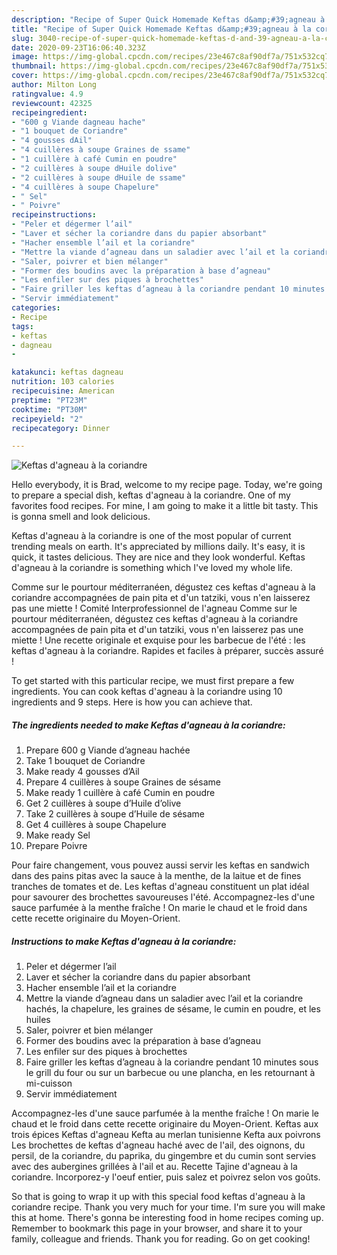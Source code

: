 ```yaml
---
description: "Recipe of Super Quick Homemade Keftas d&amp;#39;agneau à la coriandre"
title: "Recipe of Super Quick Homemade Keftas d&amp;#39;agneau à la coriandre"
slug: 3040-recipe-of-super-quick-homemade-keftas-d-and-39-agneau-a-la-coriandre
date: 2020-09-23T16:06:40.323Z
image: https://img-global.cpcdn.com/recipes/23e467c8af90df7a/751x532cq70/keftas-dagneau-a-la-coriandre-photo-principale-de-la-recette.jpg
thumbnail: https://img-global.cpcdn.com/recipes/23e467c8af90df7a/751x532cq70/keftas-dagneau-a-la-coriandre-photo-principale-de-la-recette.jpg
cover: https://img-global.cpcdn.com/recipes/23e467c8af90df7a/751x532cq70/keftas-dagneau-a-la-coriandre-photo-principale-de-la-recette.jpg
author: Milton Long
ratingvalue: 4.9
reviewcount: 42325
recipeingredient:
- "600 g Viande dagneau hache"
- "1 bouquet de Coriandre"
- "4 gousses dAil"
- "4 cuillères à soupe Graines de ssame"
- "1 cuillère à café Cumin en poudre"
- "2 cuillères à soupe dHuile dolive"
- "2 cuillères à soupe dHuile de ssame"
- "4 cuillères à soupe Chapelure"
- " Sel"
- " Poivre"
recipeinstructions:
- "Peler et dégermer l’ail"
- "Laver et sécher la coriandre dans du papier absorbant"
- "Hacher ensemble l’ail et la coriandre"
- "Mettre la viande d’agneau dans un saladier avec l’ail et la coriandre hachés, la chapelure, les graines de sésame, le cumin en poudre, et les huiles"
- "Saler, poivrer et bien mélanger"
- "Former des boudins avec la préparation à base d’agneau"
- "Les enfiler sur des piques à brochettes"
- "Faire griller les keftas d’agneau à la coriandre pendant 10 minutes sous le grill du four ou sur un barbecue ou une plancha, en les retournant à mi-cuisson"
- "Servir immédiatement"
categories:
- Recipe
tags:
- keftas
- dagneau
- 

katakunci: keftas dagneau  
nutrition: 103 calories
recipecuisine: American
preptime: "PT23M"
cooktime: "PT30M"
recipeyield: "2"
recipecategory: Dinner

---
```



![Keftas d&#39;agneau à la coriandre](https://img-global.cpcdn.com/recipes/23e467c8af90df7a/751x532cq70/keftas-dagneau-a-la-coriandre-photo-principale-de-la-recette.jpg)

Hello everybody, it is Brad, welcome to my recipe page. Today, we're going to prepare a special dish, keftas d&#39;agneau à la coriandre. One of my favorites food recipes. For mine, I am going to make it a little bit tasty. This is gonna smell and look delicious.

Keftas d&#39;agneau à la coriandre is one of the most popular of current trending meals on earth. It's appreciated by millions daily. It's easy, it is quick, it tastes delicious. They are nice and they look wonderful. Keftas d&#39;agneau à la coriandre is something which I've loved my whole life.

Comme sur le pourtour méditerranéen, dégustez ces keftas d&#39;agneau à la coriandre accompagnées de pain pita et d&#39;un tatziki, vous n&#39;en laisserez pas une miette ! Comité Interprofessionnel de l&#39;agneau Comme sur le pourtour méditerranéen, dégustez ces keftas d&#39;agneau à la coriandre accompagnées de pain pita et d&#39;un tatziki, vous n&#39;en laisserez pas une miette ! Une recette originale et exquise pour les barbecue de l&#39;été : les keftas d&#39;agneau à la coriandre. Rapides et faciles à préparer, succès assuré !


To get started with this particular recipe, we must first prepare a few ingredients. You can cook keftas d&#39;agneau à la coriandre using 10 ingredients and 9 steps. Here is how you can achieve that.

<!--inarticleads1-->

##### The ingredients needed to make Keftas d&#39;agneau à la coriandre:

1. Prepare 600 g Viande d’agneau hachée
1. Take 1 bouquet de Coriandre
1. Make ready 4 gousses d’Ail
1. Prepare 4 cuillères à soupe Graines de sésame
1. Make ready 1 cuillère à café Cumin en poudre
1. Get 2 cuillères à soupe d’Huile d’olive
1. Take 2 cuillères à soupe d’Huile de sésame
1. Get 4 cuillères à soupe Chapelure
1. Make ready  Sel
1. Prepare  Poivre


Pour faire changement, vous pouvez aussi servir les keftas en sandwich dans des pains pitas avec la sauce à la menthe, de la laitue et de fines tranches de tomates et de. Les keftas d&#39;agneau constituent un plat idéal pour savourer des brochettes savoureuses l&#39;été. Accompagnez-les d&#39;une sauce parfumée à la menthe fraîche ! On marie le chaud et le froid dans cette recette originaire du Moyen-Orient. 

<!--inarticleads2-->

##### Instructions to make Keftas d&#39;agneau à la coriandre:

1. Peler et dégermer l’ail
1. Laver et sécher la coriandre dans du papier absorbant
1. Hacher ensemble l’ail et la coriandre
1. Mettre la viande d’agneau dans un saladier avec l’ail et la coriandre hachés, la chapelure, les graines de sésame, le cumin en poudre, et les huiles
1. Saler, poivrer et bien mélanger
1. Former des boudins avec la préparation à base d’agneau
1. Les enfiler sur des piques à brochettes
1. Faire griller les keftas d’agneau à la coriandre pendant 10 minutes sous le grill du four ou sur un barbecue ou une plancha, en les retournant à mi-cuisson
1. Servir immédiatement


Accompagnez-les d&#39;une sauce parfumée à la menthe fraîche ! On marie le chaud et le froid dans cette recette originaire du Moyen-Orient. Keftas aux trois épices Keftas d&#39;agneau Kefta au merlan tunisienne Kefta aux poivrons Les brochettes de keftas d&#39;agneau haché avec de l&#39;ail, des oignons, du persil, de la coriandre, du paprika, du gingembre et du cumin sont servies avec des aubergines grillées à l&#39;ail et au. Recette Tajine d&#39;agneau à la coriandre. Incorporez-y l&#39;oeuf entier, puis salez et poivrez selon vos goûts. 

So that is going to wrap it up with this special food keftas d&#39;agneau à la coriandre recipe. Thank you very much for your time. I'm sure you will make this at home. There's gonna be interesting food in home recipes coming up. Remember to bookmark this page in your browser, and share it to your family, colleague and friends. Thank you for reading. Go on get cooking!
